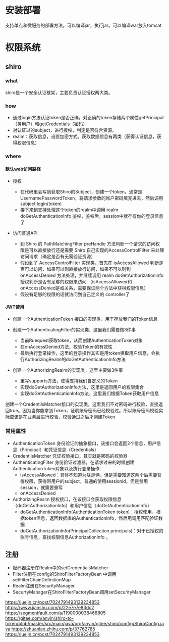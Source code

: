 # 安装部署
支持单点和微服务的部署方法。可以编译jar，执行jar。可以编译war放入tomcat
# 权限系统
## shiro
### what
shiro是一个安全认证框架，主要负责认证授权两大类。

### how
+ 通过login方法认证token是否正确，对正确的token存储两个属性getPrincipal （类用户）和getCredentials（密码）
+ 对认证过的subject，进行授权，判定是否符合资源。
+ realm：获取信息，设置加密方式。获取数据信息有两类（获得认证信息，获得权限信息） 
### where
#### 默认web访问路径
+ 授权
    + 在代码里会写到获取Shiro的Subject，创建一个token，通常是UsernamePasswordToken，将请求参数的账户密码填充进去，然后调用subject.login(token)
    + 接下来到支持处理这个token的realm中调用 realm doGetAuthenticationInfo 鉴权，鉴权后，session中就存有你的登录信息了

+ 访问普通API
    + 到 Shiro 的 PathMatchingFilter preHandle 方法判断一个请求的访问权限是可以直接放行还是需要 Shiro 自己实现的AccessControlFilter 来处理访问请求（确定是否有无需验证资源）
    + 假设到了 AccessControlFilter 实现类，首先在 isAccessAllowed 判断是否可以访问，如果可以则直接放行访问，如果不可以则到 onAccessDenied 方法处理，并继续调用 realm doGetAuthorizationInfo 授权判断是否有足够的权限来访问 （isAccessAllowed和onAccessDenied是或关系，需要保证两个方法中获得权限信息）
    + 假设有足够的权限的话就访问到自己定义的 controller了

#### JWT使用
+ 创建一个AuthenticationToken 接口的实现类，用于存放我们的Token信息
+ 创建一个AuthenticatingFilter的实现类，这里我们需要做3件事

    + 当前Ruequest获取token，从而创建AuthenticationToken对象
    + 在onAccessDenied方法，校验Token的有效性
    + 最后执行登录操作，这里的登录操作其实是用token换取用户信息，会执行AuthorizingRealm的doGetAuthenticationInfo方法


+ 创建一个AuthorizingRealm的实现类，这里主要做3件事

    + 重写supports方法，使得支持我们自定义的Token
    + 实现doGetAuthorizationInfo方法，这里是返回用户的权限集合
    + 实现doGetAuthenticationInfo方法，这里我们根据Token获取用户信息


创建一个CredentilsMatcher接口的实现类，这里我们不对密码进行校验，直接返回true。因为当你能拿到Token，证明账号密码已经校验过。所以账号密码校验实际应该是在业务层进行校验，校验通过之后才创建Token

### 常用属性

+ AuthenticationToken 身份验证的抽象接口，该接口会返回2个信息，用户信息（Principal）和凭证信息（Credentials）
+ CredentilsMatcher 凭证校验接口，其实就是密码的校验器
+ AuthenticatingFilter 身份验证过滤器，在请求过来的时候创建AuthenticationToken对象以及执行登录操作
    + isAccessAllowed：具体不知道为啥是俩，但是需要知道这两个后需要获得权限，获得带用户的subject。普通的使用sessionid，但是禁用session，就需要重写
    + onAccessDenied
+ AuthorizingRealm 授权接口，在该接口会获取权限信息（doGetAuthorizationInfo）和用户信息（doGetAuthenticationInfo）
    + doGetAuthenticationInfo(AuthenticationToken token)：授权使用，根据token信息，返回数据库的AuthenticationInfo，然后用调用匹配验证数据
    + doGetAuthorizationInfo(PrincipalCollection principals)：对于已授权的账号信息，查找权限信息AuthorizationInfo 。

## 注册
+ 密码器注册在Realm中的setCredentialsMatcher
+ Filter注册在config的ShiroFilterFactoryBean 中调用setFilterChainDefinitionMap
+ Realm注册在SecurityManager
+ SecurtyManager在ShiroFilterFactoryBean调用setSecurityManager


https://juejin.cn/post/7024791493139234853
https://www.jianshu.com/p/22e7e7e83dc2
https://segmentfault.com/a/1190000038468805
https://gitee.com/anyin/shiro-to-token/blob/master/src/main/java/org/anyin/gitee/shiro/config/ShiroConfig.java
https://zhuanlan.zhihu.com/p/37762785
https://juejin.cn/post/7024791493139234853

